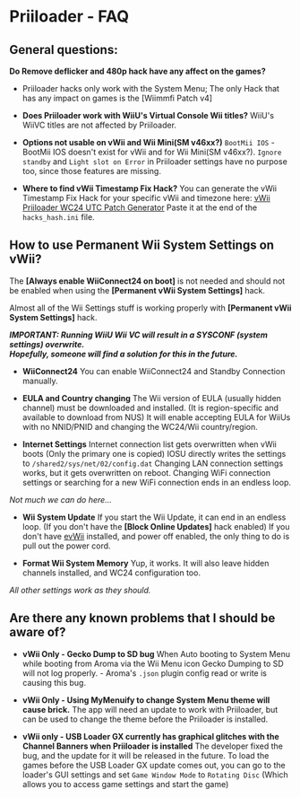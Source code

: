 # Priiloader  - FAQ

## General questions:

**Do Remove deflicker and 480p hack have any affect on the games?**
- Priiloader hacks only work with the System Menu;
The only Hack that has any impact on games is the [Wiimmfi Patch v4]

- **Does Priiloader work with WiiU's Virtual Console Wii titles?**
WiiU's WiiVC titles are not affected by Priiloader.

- **Options not usable on vWii and Wii Mini(SM v46xx?)**
`BootMii IOS` - BootMii IOS doesn't exist for vWii and for Wii Mini(SM v46xx?).
`Ignore standby`  and `Light slot on Error` in Priiloader settings have no purpose too, since those features are missing.

- **Where to find vWii Timestamp Fix Hack?**
You can generate the vWii Timestamp Fix Hack for your specific vWii and timezone here: 
[<u>vWii Priiloader WC24 UTC Patch Generator</u>](https://garyodernichts.github.io/priiloader-patch-gen/)
Paste it at the end of the `hacks_hash.ini` file.


## How to use Permanent Wii System Settings on vWii?

The **[Always enable WiiConnect24 on boot]** is not needed and should not be enabled when using the **[Permanent vWii System Settings]** hack.

Almost all of the Wii Settings stuff is working properly with **[Permanent vWii System Settings]** hack.
    
***IMPORTANT: Running WiiU Wii VC will result in a SYSCONF (system settings) overwrite.  
Hopefully, someone will find a solution for this in the future.***

- **WiiConnect24**
You can enable WiiConnect24 and Standby Connection manually.

- **EULA and Country changing**
The Wii version of EULA (usually hidden channel) must be downloaded and installed.
(It is region-specific and available to download from NUS)
It will enable accepting EULA for WiiUs with no NNID/PNID and changing the WC24/Wii country/region.

- **Internet Settings**
Internet connection list gets overwritten when vWii boots (Only the primary one is copied)
IOSU directly writes the settings to `/shared2/sys/net/02/config.dat` 
Changing LAN connection settings works, but it gets overwritten on reboot.
Changing WiFi connection settings or searching for a new WiFi connection ends in an endless loop.

*Not much we can do here...*

- **Wii System Update**
If you start the Wii Update, it can end in an endless loop. (If you don't have the **[Block Online Updates]** hack enabled) If you don't have [evWii](https://github.com/GaryOderNichts/evwii) installed, and power off enabled, the only thing to do is pull out the power cord.

- **Format Wii System Memory**
Yup, it works. It will also leave hidden channels installed, and WC24 configuration too.

*All other settings work as they should.*


## Are there any known problems that I should be aware of?

- **vWii Only - Gecko Dump to SD bug**
When Auto booting to System Menu while booting from Aroma via the Wii Menu icon Gecko Dumping to SD will not log properly. - Aroma's `.json` plugin config read or write is causing this bug. 

- **vWii Only - Using MyMenuify to change System Menu theme will cause brick.** 
The app will need an update to work with Priiloader, but can be used to change the theme before the Priiloader is installed.

- **vWii only - USB Loader GX currently has graphical glitches with the Channel Banners when Priiloader is installed**
The developer fixed the bug, and the update for it will be released in the future. To  load the games before the USB Loader GX update comes out, you can go to the loader's GUI settings and set `Game Window Mode` to `Rotating Disc` (Which allows you to access game settings and start the game)
